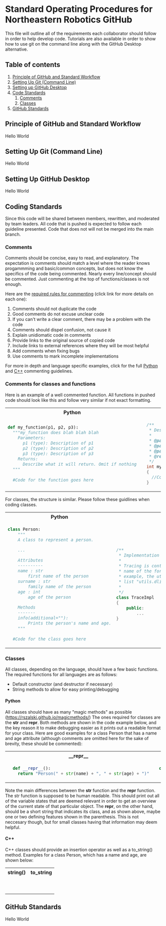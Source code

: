 # Standard Operating Procedures for Northeastern Robotics GitHub
This file will outline all of the requirements each collaborator should follow in order to help develop code. Tutorials are also available in order to show how to use git on the command line along with the GitHub Desktop alternative.

## Table of contents
1. [Principle of GitHub and Standard Workflow](#workflow)
2. [Setting Up Git (Command Line)](#cmd_install)
3. [Setting up GitHub Desktop](#desktop-install)
4. [Code Standards](#coding_practices)
    1. [Comments](#comments)
    2. [Classes](#classes)
5. [GitHub Standards](#github_practices)

## Principle of GitHub and Standard Workflow<a name = "workflow"/>
Hello World

## Setting Up Git (Command Line)<a name="cmd_install"/>
Hello World

## Setting Up GitHub Desktop<a name="desktop-install"/>
Hello World

## Coding Standards<a name = "coding_practices" />
Since this code will be shared between members, rewritten, and moderated by team leaders. All code that is pushed is expected to follow each guideline presented. Code that does not will not be merged into the main branch.
### Comments
Comments should be concise, easy to read, and explanatory. The expectation is comments should match a level where the reader knows progammming and basic/common concepts, but does not know the specifics of the code being commented. Nearly every line/concept should be commented. Just commenting at the top of functions/classes is not enough.

Here are the [required rules for commenting](https://stackoverflow.blog/2021/07/05/best-practices-for-writing-code-comments/) (click link for more details on each one):
1. Comments should not duplicate the code
2. Good comments do not excuse unclear code
3. If you can't write a clear comment, there may be a problem with the code
4. Comments should dispel confusion, not cause it
5. Explain unidiomatic code in comments
6. Provide links to the original source of copied code
7. Include links to external references where they will be most helpful
8. Add comments when fixing bugs
9. Use comments to mark incomplete implementations

For more in depth and language specific examples, click for the full [Python](https://developer.lsst.io/python/numpydoc.html) and [C++](https://developer.lsst.io/cpp/api-docs.html#documentation-must-be-delimited-in-javadoc-style) commenting guidelines.

### Comments for classes and functions
Here is an example of a well commented function. All functions in pushed code should look like this and follow very similar if not exact formatting. 
<table style='table-layout:fixed'>
<tr>
<th>Python</th>
<th>C++</th>
</tr>
<tr>
<td>

```python
def my_function(p1, p2, p3):
  """my_function does blah blah blah
    Parameters:
      p1 (type): Description of p1
      p2 (type): Description of p2
      p3 (type): Description of p3
    Returns:
      Describe what it will return. Omit if nothing
  """
  
  #Code for the function goes here
```
</td>
<td>

```C++
  /**
   * Description of function
   *
   * @param p1 Description of p1
   * @param p1 Description of p2
   * @param p3 Description of p3
   * @return Describe what to return. If nothing, remove this line
   */
  int my_function(int p1, int p2, int p3)
  {
    //Code for the function goes here
  }
```
</td>
</tr>
</table>

For classes, the structure is similar. Please follow these guidlines when coding classes.
<table style='table-layout:fixed'>
<tr>
<th>Python</th>
<th>C++</th>
</tr>
<tr>
<td>

```python
class Person:
    """
    A class to represent a person.

    ...

    Attributes
    ----------
    name : str
        first name of the person
    surname : str
        family name of the person
    age : int
        age of the person

    Methods
    -------
    info(additional=""):
        Prints the person's name and age.
    """
  
  #Code for the class goes here
```
</td>
<td>

```C++
/**
 * Implementation of a trace facility for LSST
 *
 * Tracing is controlled on a per "component" basis, where a "component" is a
 * name of the form aaa.bbb.ccc where aaa is the Most significant part; for
 * example, the utilities library might be called "utils", the doubly-linked
 * list "utils.dlist", and the code to destroy a list "utils.dlist.del"
 *
 */
class TraceImpl
{
    public:
        ...
}
```
</td>
</tr>
</table>

### Classes

All classes, depending on the language, should have a few basic functions. The required functions for all languages are as follows:
* Default constructor (and destructor if necessary)
* String methods to allow for easy printing/debugging

#### Python

All classes should have as many "magic methods" as possible (https://rszalski.github.io/magicmethods/)
The ones required for classes are the __str__ and __repr__. Both methods are shown in the code example below, and the key reason it to make debugging easier as it prints out a readable format for your class. Here are good examples for a class Person that has a name and age attribute (although comments are omitted here for the sake of brevity, these should be commented):
<table style='table-layout:fixed'>
<tr>
<th>__repr__</th>
<th>__str__</th>
</tr>
<tr>
<td>

```python
  def __repr__():
    return "Person(" + str(name) + ", " + str(age) + ")"
```
</td>
<td>

```Python
  def __str__():
    return "Name: " + str(name) + ", Age: " + str(age) + "\n"
```
</td>
</tr>
</table>

Note the main differences between the __str__ function and the __repr__ function. The str function is supposed to be human readable. This should print out all of the variable states that are deemed relevant in order to get an overview of the current state of that particular object. The __repr__, on the other hand, should be a short string that indicates its class, and as shown above, maybe one or two defining features shown in the parenthesis. This is not neccesary though, but for small classes having that information may deem helpful.

#### C++

C++ classes should provide an insertion operator as well as a to_string() method. Examples for a class Person, which has a name and age, are shown below:

<table style='table-layout:fixed'>
<tr>
<th>string()</th>
<th>to_string</th>
</tr>
<tr>
<td>

```C++
  
```
</td>
<td>

```C++
  
```
</td>
</tr>
</table>

## GitHub Standards<a name = "github_practices" />
Hello World

